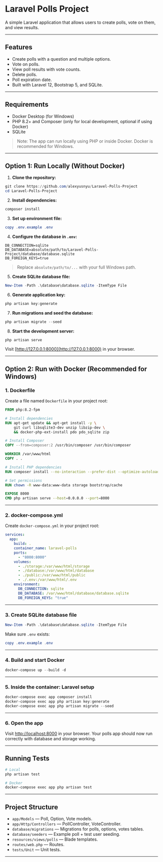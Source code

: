 # Laravel Polls Project

A simple Laravel application that allows users to create polls, vote on them, and view results.

---

## Features

* Create polls with a question and multiple options.
* Vote on polls.
* View poll results with vote counts.
* Delete polls.
* Poll expiration date.
* Built with Laravel 12, Bootstrap 5, and SQLite.

---

## Requirements

* Docker Desktop (for Windows)
* PHP 8.2+ and Composer (only for local development, optional if using Docker)
* SQLite

> Note: The app can run locally using PHP or inside Docker. Docker is recommended for Windows.

---

## Option 1: Run Locally (Without Docker)

1. **Clone the repository:**

```powershell
git clone https://github.com/alexyusnyu/Laravel-Polls-Project
cd Laravel-Polls-Project
```

2. **Install dependencies:**

```powershell
composer install
```

3. **Set up environment file:**

```powershell
copy .env.example .env
```

4. **Configure the database in `.env`:**

```env
DB_CONNECTION=sqlite
DB_DATABASE=absolute/path/to/Laravel-Polls-Project/database/database.sqlite
DB_FOREIGN_KEYS=true
```

> Replace `absolute/path/to/...` with your full Windows path.

5. **Create SQLite database file:**

```powershell
New-Item -Path .\database\database.sqlite -ItemType File
```

6. **Generate application key:**

```powershell
php artisan key:generate
```

7. **Run migrations and seed the database:**

```powershell
php artisan migrate --seed
```

8. **Start the development server:**

```powershell
php artisan serve
```

Visit [http://127.0.0.1:8000](http://127.0.0.1:8000) in your browser.

---

## Option 2: Run with Docker (Recommended for Windows)

### 1. Dockerfile

Create a file named `Dockerfile` in your project root:

```dockerfile
FROM php:8.2-fpm

# Install dependencies
RUN apt-get update && apt-get install -y \
    git curl libsqlite3-dev unzip libzip-dev \
    && docker-php-ext-install pdo pdo_sqlite zip

# Install Composer
COPY --from=composer:2 /usr/bin/composer /usr/bin/composer

WORKDIR /var/www/html
COPY . .

# Install PHP dependencies
RUN composer install --no-interaction --prefer-dist --optimize-autoloader

# Set permissions
RUN chown -R www-data:www-data storage bootstrap/cache

EXPOSE 8000
CMD php artisan serve --host=0.0.0.0 --port=8000
```

---

### 2. docker-compose.yml

Create `docker-compose.yml` in your project root:

```yaml
services:
  app:
    build: .
    container_name: laravel-polls
    ports:
      - "8000:8000"
    volumes:
      - ./storage:/var/www/html/storage
      - ./database:/var/www/html/database
      - ./public:/var/www/html/public
      - ./.env:/var/www/html/.env
    environment:
      DB_CONNECTION: sqlite
      DB_DATABASE: /var/www/html/database/database.sqlite
      DB_FOREIGN_KEYS: "true"
```

---

### 3. Create SQLite database file

```powershell
New-Item -Path .\database\database.sqlite -ItemType File
```

Make sure `.env` exists:

```powershell
copy .env.example .env
```

---

### 4. Build and start Docker

```powershell
docker-compose up --build -d
```

---

### 5. Inside the container: Laravel setup

```powershell
docker-compose exec app composer install
docker-compose exec app php artisan key:generate
docker-compose exec app php artisan migrate --seed
```

---

### 6. Open the app

Visit [http://localhost:8000](http://localhost:8000) in your browser. Your polls app should now run correctly with database and storage working.

---

## Running Tests

```powershell
# Local
php artisan test

# Docker
docker-compose exec app php artisan test
```

---

## Project Structure

* `app/Models` — Poll, Option, Vote models.
* `app/Http/Controllers` — PollController, VoteController.
* `database/migrations` — Migrations for polls, options, votes tables.
* `database/seeders` — Example poll + test user seeding.
* `resources/views/polls` — Blade templates.
* `routes/web.php` — Routes.
* `tests/Unit` — Unit tests.

---
